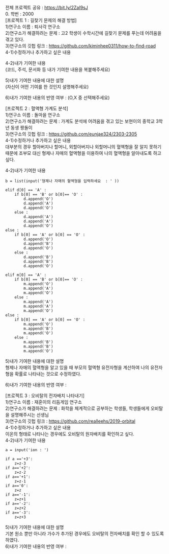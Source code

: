 전체 프로젝트 공유 : https://bit.ly/2ZaI9sJ  
0. 학번 : 2000  
[프로젝트 1 : 길찾기 문제의 해결 방법]  
1)연구소 이름 : 퇴사각 연구소  
2)연구소가 해결하려는 문제 : 고2 학생이 수학시간에 길찾기 문제를 푸는데 어려움을 겪고 있다.  
3)연구소의 깃헙 링크 : https://github.com/kiminhee0311/how-to-find-road  
4-1)수정하거나 추가하고 싶은 내용  

4-2)내가 기여한 내용  
(코드, 주석, 문서화 등 내가 기여한 내용을 복붙해주세요)  

5)내가 기여한 내용에 대한 설명  
(자신이 어떤 기여를 한 것인지 설명해주세요)  

6)내가 기여한 내용의 반영 여부 : (O,X 중 선택해주세요)  

[프로젝트 2 : 혈액형 가계도 분석]  
1)연구소 이름 : 돌마을 연구소  
2)연구소가 해결하려는 문제 : 가계도 분석에 어려움을 겪고 있는 보현이의 중학교 3학년 동생 짱돌이  
3)연구소의 깃헙 링크 : https://github.com/eunjae324/2303-2305  
4-1)수정하거나 추가하고 싶은 내용  
대부분의 경우 할아버지나 할머니, 외할아버지나 외할머니의 혈액형을 잘 알지 못하기 때문에 조부모 대신 형제나 자매의 혈액형을 이용하여 나의 혈액형을 알아내도록 하고 싶다. 

4-2)내가 기여한 내용  
```
b = list(input('형제나 자매의 혈액형을 입력하세요  : ' ))
```
```
elif d[0] == 'A' : 
    if b[0] == 'B' or b[0]== 'O' :
        d.append('O')
        d.append('A')
        d.append('O')
    else :
        d.append('A')
        d.append('A')
        d.append('O')
else : 
    if b[0] == 'A' or b[0] == 'O' : 
        d.append('O')
        d.append('B')
        d.append('O')
    else :
        d.append('B')
        d.append('B')
        d.append('O')
```
```
elif m[0] == 'A' : 
    if b[0] == 'B' or b[0]== 'O' :
        m.append('O')
        m.append('A')
        m.append('O')
    else :
        m.append('A')
        m.append('A')
        m.append('O')
else : 
    if b[0] == 'A' or b[0] == 'O' : 
        m.append('O')
        m.append('B')
        m.append('O')
    else :
        m.append('B')
        m.append('B')
        m.append('O')
```

5)내가 기여한 내용에 대한 설명  
형제나 자매의 혈액형을 알고 있을 때 부모의 혈액형 유전자형을 계산하여 나의 유전자형을 확률로 나타내는 것으로 수정하였다. 

6)내가 기여한 내용의 반영 여부 :

[프로젝트 3 : 오비탈의 전자배치 나타내기]  
1)연구소 이름 : 재훈이의 리듬게임 연구소  
2)연구소가 해결하려는 문제 : 화학을 체계적으로 공부하는 학생들, 학생들에게 오비탈을 설명해주시는 선생님  
3)연구소의 깃헙 링크 : https://github.com/realleehs/2019-orbital  
4-1)수정하거나 추가하고 싶은 내용  
이온의 형태로 나타나는 경우에도 오비탈의 원자배치를 확인하고 싶다.  
4-2)내가 기여한 내용 
```
a = input('ion : ')
```
```
if a =='+3':
    z=z-3
if a=='+2':
    z=z-2
if a=='+1':
    z=z-1
if a=='0':
    z=z
if a=='-1':
    z=z+1
if a=='-2':
    z=z+2
if a=='-3':
    z=z+3
```
5)내가 기여한 내용에 대한 설명   
기본 원소 뿐만 아니라 가수가 추가된 경우에도 오비탈의 전자배치를 확인 할 수 있도록 하였다.  
6)내가 기여한 내용의 반영 여부 : 
